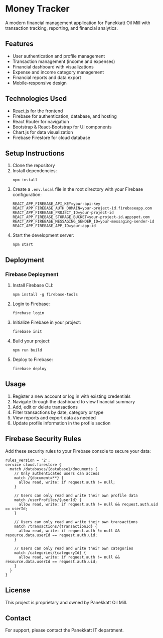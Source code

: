 # Money Tracker

A modern financial management application for Panekkatt Oil Mill with transaction tracking, reporting, and financial analytics.

## Features

- User authentication and profile management
- Transaction management (income and expenses)
- Financial dashboard with visualizations
- Expense and income category management
- Financial reports and data export
- Mobile-responsive design

## Technologies Used

- React.js for the frontend
- Firebase for authentication, database, and hosting
- React Router for navigation
- Bootstrap & React-Bootstrap for UI components
- Chart.js for data visualization
- Firebase Firestore for cloud database

## Setup Instructions

1. Clone the repository
2. Install dependencies:
   ```
   npm install
   ```
3. Create a `.env.local` file in the root directory with your Firebase configuration:
   ```
   REACT_APP_FIREBASE_API_KEY=your-api-key
   REACT_APP_FIREBASE_AUTH_DOMAIN=your-project-id.firebaseapp.com
   REACT_APP_FIREBASE_PROJECT_ID=your-project-id
   REACT_APP_FIREBASE_STORAGE_BUCKET=your-project-id.appspot.com
   REACT_APP_FIREBASE_MESSAGING_SENDER_ID=your-messaging-sender-id
   REACT_APP_FIREBASE_APP_ID=your-app-id
   ```
4. Start the development server:
   ```
   npm start
   ```

## Deployment

### Firebase Deployment

1. Install Firebase CLI:
   ```
   npm install -g firebase-tools
   ```

2. Login to Firebase:
   ```
   firebase login
   ```

3. Initialize Firebase in your project:
   ```
   firebase init
   ```

4. Build your project:
   ```
   npm run build
   ```

5. Deploy to Firebase:
   ```
   firebase deploy
   ```

## Usage

1. Register a new account or log in with existing credentials
2. Navigate through the dashboard to view financial summary
3. Add, edit or delete transactions
4. Filter transactions by date, category or type
5. View reports and export data as needed
6. Update profile information in the profile section

## Firebase Security Rules

Add these security rules to your Firebase console to secure your data:

```
rules_version = '2';
service cloud.firestore {
  match /databases/{database}/documents {
    // Only authenticated users can access
    match /{document=**} {
      allow read, write: if request.auth != null;
    }
    
    // Users can only read and write their own profile data
    match /userProfiles/{userId} {
      allow read, write: if request.auth != null && request.auth.uid == userId;
    }
    
    // Users can only read and write their own transactions
    match /transactions/{transactionId} {
      allow read, write: if request.auth != null && resource.data.userId == request.auth.uid;
    }
    
    // Users can only read and write their own categories
    match /categories/{categoryId} {
      allow read, write: if request.auth != null && resource.data.userId == request.auth.uid;
    }
  }
}
```

## License

This project is proprietary and owned by Panekkatt Oil Mill.

## Contact

For support, please contact the Panekkatt IT department. 
